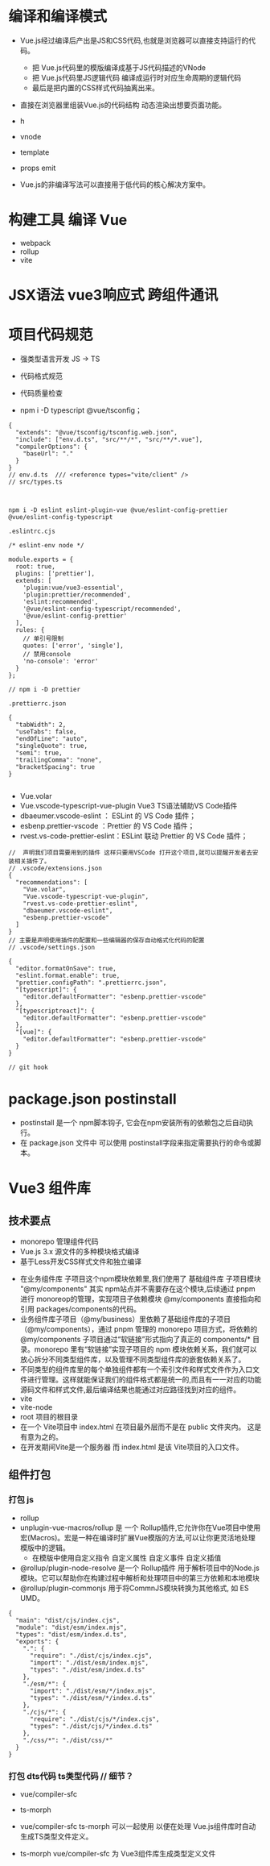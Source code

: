 # 编译和编译模式

* Vue.js经过编译后产出是JS和CSS代码,也就是浏览器可以直接支持运行的代码。

    - 把 Vue.js代码里的模版编译成基于JS代码描述的VNode
    - 把 Vue.js代码里JS逻辑代码 编译成运行时对应生命周期的逻辑代码
    - 最后是把内置的CSS样式代码抽离出来。


* 直接在浏览器里组装Vue.js的代码结构 动态渲染出想要页面功能。


* h
* vnode
* template

* props emit

* Vue.js的非编译写法可以直接用于低代码的核心解决方案中。

# 构建工具 编译 Vue
* webpack
* rollup
* vite

# JSX语法 vue3响应式  跨组件通讯   

# 项目代码规范
* 强类型语言开发 JS  -> TS
* 代码格式规范
* 代码质量检查

* npm i -D typescript  @vue/tsconfig；

```
{
  "extends": "@vue/tsconfig/tsconfig.web.json",
  "include": ["env.d.ts", "src/**/*", "src/**/*.vue"],
  "compilerOptions": {
    "baseUrl": "."
  }
}
// env.d.ts  /// <reference types="vite/client" />
// src/types.ts



npm i -D eslint eslint-plugin-vue @vue/eslint-config-prettier @vue/eslint-config-typescript

.eslintrc.cjs

/* eslint-env node */

module.exports = {
  root: true,
  plugins: ['prettier'],
  extends: [
    'plugin:vue/vue3-essential',
    'plugin:prettier/recommended',
    'eslint:recommended',
    '@vue/eslint-config-typescript/recommended',
    '@vue/eslint-config-prettier'
  ],
  rules: {
    // 单引号限制
    quotes: ['error', 'single'],
    // 禁用console
    'no-console': 'error'
  }
};

// npm i -D prettier

.prettierrc.json

{
  "tabWidth": 2,
  "useTabs": false,
  "endOfLine": "auto",
  "singleQuote": true,
  "semi": true,
  "trailingComma": "none",
  "bracketSpacing": true
}


```
* Vue.volar  
* Vue.vscode-typescript-vue-plugin   Vue3 TS语法辅助VS Code插件
* dbaeumer.vscode-eslint ： ESLint 的 VS Code 插件；
* esbenp.prettier-vscode ：Prettier 的 VS Code 插件；
* rvest.vs-code-prettier-eslint：ESLint 联动 Prettier 的 VS Code 插件；

```
//  声明我们项目需要用到的插件 这样只要用VSCode 打开这个项目,就可以提醒开发者去安装相关插件了。
// .vscode/extensions.json
{
  "recommendations": [
    "Vue.volar",
    "Vue.vscode-typescript-vue-plugin",
    "rvest.vs-code-prettier-eslint",
    "dbaeumer.vscode-eslint",
    "esbenp.prettier-vscode"
  ]
}
// 主要是声明使用插件的配置和一些编辑器的保存自动格式化代码的配置
// .vscode/settings.json

{
  "editor.formatOnSave": true,
  "eslint.format.enable": true,
  "prettier.configPath": ".prettierrc.json",
  "[typescript]": {
    "editor.defaultFormatter": "esbenp.prettier-vscode"
  },
  "[typescriptreact]": {
    "editor.defaultFormatter": "esbenp.prettier-vscode"
  },
  "[vue]": {
    "editor.defaultFormatter": "esbenp.prettier-vscode"
  }
}

// git hook

```

# package.json postinstall
* postinstall 是一个 npm脚本钩子, 它会在npm安装所有的依赖包之后自动执行。
* 在 package.json 文件中 可以使用 postinstall字段来指定需要执行的命令或脚本。


# Vue3 组件库
## 技术要点
-  monorepo 管理组件代码
- Vue.js 3.x 源文件的多种模块格式编译
- 基于Less开发CSS样式文件和独立编译  


* 在业务组件库 子项目这个npm模块依赖里,我们使用了 基础组件库 子项目模块 "@my/components" 其实 npm站点并不需要存在这个模块,后续通过 pnpm 进行 monoreop的管理，实现项目子依赖模块 @my/components 直接指向和引用 packages/components的代码。
* 业务组件库子项目（@my/business）里依赖了基础组件库的子项目（@my/components），通过 pnpm 管理的 monorepo 项目方式，将依赖的 @my/components 子项目通过“软链接”形式指向了真正的 components/* 目录。monorepo 里有“软链接”实现子项目的 npm 模块依赖关系，我们就可以放心拆分不同类型组件库，以及管理不同类型组件库的嵌套依赖关系了。
* 不同类型的组件库里的每个单独组件都有一个索引文件和样式文件作为入口文件进行管理。这样就能保证我们的组件格式都是统一的,而且有一一对应的功能源码文件和样式文件,最后编译结果也能通过对应路径找到对应的组件。
* vite
* vite-node
* root 项目的根目录
* 在一个 Vite项目中 index.html 在项目最外层而不是在 public 文件夹内。 这是有意为之的。
* 在开发期间Vite是一个服务器 而 index.html 是该 Vite项目的入口文件。

## 组件打包
### 打包 js
* rollup
* unplugin-vue-macros/rollup 是 一个 Rollup插件,它允许你在Vue项目中使用宏(Macros)。宏是一种在编译时扩展Vue模版的方法,可以让你更灵活地处理模版中的逻辑。
  - 在模版中使用自定义指令 自定义属性 自定义事件 自定义插值
* @rollup/plugin-node-resolve 是一个 Rollup插件 用于解析项目中的Node.js模块。它可以帮助你在构建过程中解析和处理项目中的第三方依赖和本地模块  
* @rollup/plugin-commonjs 用于将CommnJS模块转换为其他格式, 如 ES UMD。

```
{
  "main": "dist/cjs/index.cjs",
  "module": "dist/esm/index.mjs",
  "types": "dist/esm/index.d.ts",
  "exports": {
    ".": {
      "require": "./dist/cjs/index.cjs",
      "import": "./dist/esm/index.mjs",
      "types": "./dist/esm/index.d.ts"
    },
    "./esm/*": {
      "import": "./dist/esm/*/index.mjs",
      "types": "./dist/esm/*/index.d.ts"
    },
    "./cjs/*": {
      "require": "./dist/cjs/*/index.cjs",
      "types": "./dist/cjs/*/index.d.ts"
    },
    "./css/*": "./dist/css/*"
  }
}

```

### 打包  dts代码  ts类型代码  // 细节？
* vue/compiler-sfc
* ts-morph
* vue/compiler-sfc  ts-morph 可以一起使用 以便在处理 Vue.js组件库时自动生成TS类型文件定义。

* ts-morph vue/compiler-sfc 为 Vue3组件库生成类型定义文件



